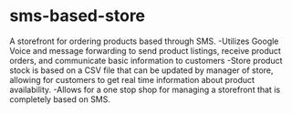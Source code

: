 # sms-based-store
A storefront for ordering products based through SMS.
-Utilizes Google Voice and message forwarding to send product listings, receive product orders, and communicate basic information to customers
-Store product stock is based on a CSV file that can be updated by manager of store, allowing for customers to get real time information about product availability.
-Allows for a one stop shop for managing a storefront that is completely based on SMS.
